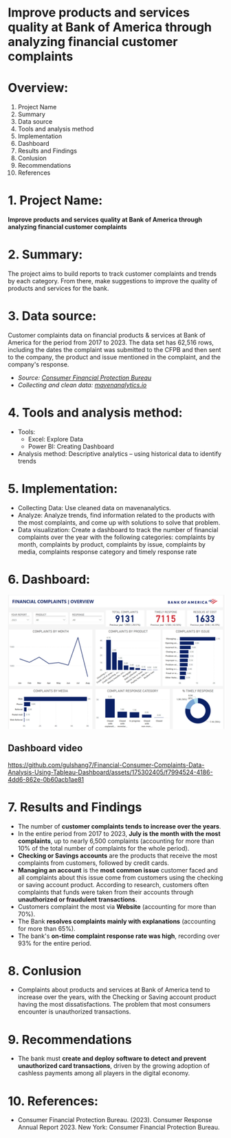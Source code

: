 # Improve products and services quality at Bank of America through analyzing financial customer complaints

# Overview:
1. Project Name
2. Summary
3. Data source
4. Tools and analysis method
5. Implementation
6. Dashboard
7. Results and Findings
8. Conlusion
9. Recommendations
10. References

# 1. Project Name:

**Improve products and services quality at Bank of America through analyzing financial customer complaints**

# 2. Summary:

The project aims to build reports to track customer complaints and trends by each category. From there, make suggestions to improve the quality of products and services for the bank.

# 3. Data source:

Customer complaints data on financial products & services at Bank of America for the period from 2017 to 2023. The data set has 62,516 rows, including the dates the complaint was submitted to the CFPB and then sent to the company, the product and issue mentioned in the complaint, and the company's response.
- *Source: [Consumer Financial Protection Bureau](https://www.consumerfinance.gov/language/vi/)*
- *Collecting and clean data: [mavenanalytics.io](https://www.mavenanalytics.io/data-playground?page=2&pageSize=5)*

# 4. Tools and analysis method:

- Tools:
  * Excel: Explore Data
  * Power BI: Creating Dashboard
- Analysis method: Descriptive analytics – using historical data to identify trends

# 5. Implementation:

- Collecting Data: Use cleaned data on mavenanalytics.
- Analyze: Analyze trends, find information related to the products with the most complaints, and come up with solutions to solve that problem.
- Data visualization: Create a dashboard to track the number of financial complaints over the year with the following categories: complaints by month, complaints by product, complaints by issue, complaints by media, complaints response category and timely response rate

# 6. Dashboard:
![](Dashboard_picture.png)

## Dashboard video
https://github.com/gulshang7/Financial-Consumer-Complaints-Data-Analysis-Using-Tableau-Dashboard/assets/175302405/f7994524-4186-4dd6-862e-0b60acb1ae81

# 7. Results and Findings

- The number of **customer complaints tends to increase over the years**.
- In the entire period from 2017 to 2023, **July is the month with the most complaints**, up to nearly 6,500 complaints (accounting for more than 10% of the total number of complaints for the whole period).
- **Checking or Savings accounts** are the products that receive the most complaints from customers, followed by credit cards.
- **Managing an account** is the **most common issue** customer faced and all complaints about this issue come from customers using the checking or saving account product. According to research, customers often complaints that funds were taken from their accounts through **unauthorized or fraudulent transactions**.
- Customers complaint the most via **Website** (accounting for more than 70%).
- The Bank **resolves complaints mainly with explanations** (accounting for more than 65%).
- The bank's **on-time complaint response rate was high**, recording over 93% for the entire period.

# 8. Conlusion

- Complaints about products and services at Bank of America tend to increase over the years, with the Checking or Saving account product having the most dissatisfactions. The problem that most consumers encounter is unauthorized transactions.

# 9. Recommendations

- The bank must **create and deploy software to detect and prevent unauthorized card transactions**, driven by the growing adoption of cashless payments among all players in the digital economy.

# 10. References:

- Consumer Financial Protection Bureau. (2023). Consumer Response Annual Report 2023. New York: Consumer Financial Protection Bureau.


